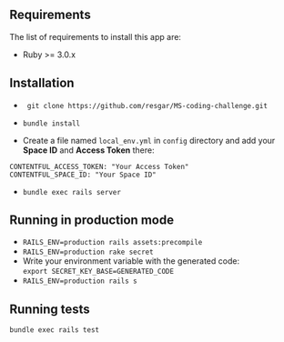 ## Requirements
The list of requirements to install this app are:
* Ruby >= 3.0.x

## Installation
* `` git clone https://github.com/resgar/MS-coding-challenge.git``
* `` bundle install ``

* Create a file named ```local_env.yml``` in ```config``` directory and add your **Space ID** and **Access Token** there:
```
CONTENTFUL_ACCESS_TOKEN: "Your Access Token"
CONTENTFUL_SPACE_ID: "Your Space ID"
```

* `` bundle exec rails server ``

## Running in production mode
* `` RAILS_ENV=production rails assets:precompile ``
* `` RAILS_ENV=production rake secret ``
* Write your environment variable with the generated code:  
  `` export SECRET_KEY_BASE=GENERATED_CODE ``
* `` RAILS_ENV=production rails s ``

## Running tests
```
bundle exec rails test
```
